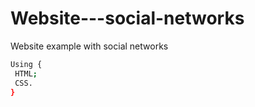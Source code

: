 # Website---social-networks
Website example with social networks
```bash
Using {
 HTML;
 CSS.
}
```
